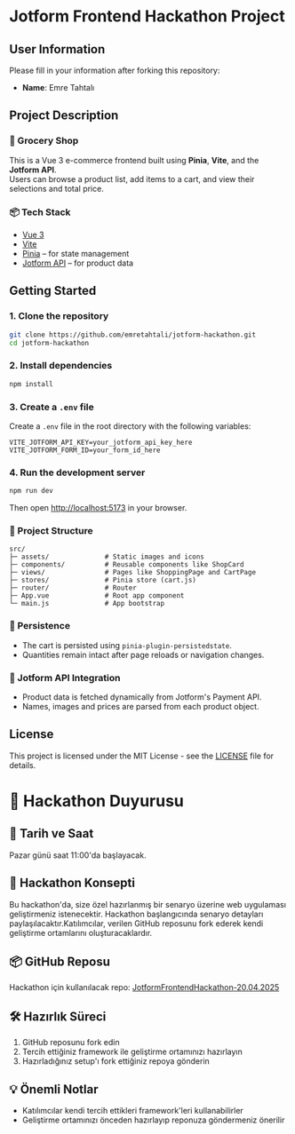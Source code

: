 # Jotform Frontend Hackathon Project

## User Information
Please fill in your information after forking this repository:

- **Name**: Emre Tahtalı

## Project Description

### 🛒 Grocery Shop

This is a Vue 3 e-commerce frontend built using **Pinia**, **Vite**, and the **Jotform API**.  
Users can browse a product list, add items to a cart, and view their selections and total price.

### 📦 Tech Stack

- [Vue 3](https://vuejs.org/)
- [Vite](https://vitejs.dev/)
- [Pinia](https://pinia.vuejs.org/) – for state management
- [Jotform API](https://api.jotform.com/docs/) – for product data

## Getting Started
### 1. Clone the repository

```bash
git clone https://github.com/emretahtali/jotform-hackathon.git
cd jotform-hackathon
```

### 2. Install dependencies

```bash
npm install
```

### 3. Create a `.env` file

Create a `.env` file in the root directory with the following variables:

```env
VITE_JOTFORM_API_KEY=your_jotform_api_key_here
VITE_JOTFORM_FORM_ID=your_form_id_here
```

### 4. Run the development server

```bash
npm run dev
```

Then open [http://localhost:5173](http://localhost:5173) in your browser.

###    📁 Project Structure

```plaintext
src/
├─ assets/              # Static images and icons
├─ components/          # Reusable components like ShopCard
├─ views/               # Pages like ShoppingPage and CartPage
├─ stores/              # Pinia store (cart.js)
├─ router/              # Router
├─ App.vue              # Root app component
└─ main.js              # App bootstrap
```

### 💾 Persistence

- The cart is persisted using `pinia-plugin-persistedstate`.
- Quantities remain intact after page reloads or navigation changes.

### 🧪 Jotform API Integration

- Product data is fetched dynamically from Jotform's Payment API.
- Names, images and prices are parsed from each product object.

## License
This project is licensed under the MIT License - see the [LICENSE](LICENSE) file for details. 

# 🚀 Hackathon Duyurusu

## 📅 Tarih ve Saat
Pazar günü saat 11:00'da başlayacak.

## 🎯 Hackathon Konsepti
Bu hackathon'da, size özel hazırlanmış bir senaryo üzerine web uygulaması geliştirmeniz istenecektir. Hackathon başlangıcında senaryo detayları paylaşılacaktır.Katılımcılar, verilen GitHub reposunu fork ederek kendi geliştirme ortamlarını oluşturacaklardır.

## 📦 GitHub Reposu
Hackathon için kullanılacak repo: [JotformFrontendHackathon-20.04.2025](https://github.com/erayaydinJF/JotformFrontendHackathon-20.04.2025)

## 🛠️ Hazırlık Süreci
1. GitHub reposunu fork edin
2. Tercih ettiğiniz framework ile geliştirme ortamınızı hazırlayın
3. Hazırladığınız setup'ı fork ettiğiniz repoya gönderin

## 💡 Önemli Notlar
- Katılımcılar kendi tercih ettikleri framework'leri kullanabilirler
- Geliştirme ortamınızı önceden hazırlayıp reponuza göndermeniz önerilir
